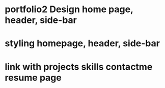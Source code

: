 # portfolio2 Design home page, header, side-bar

# styling homepage, header, side-bar

# link with projects skills contactme resume page
